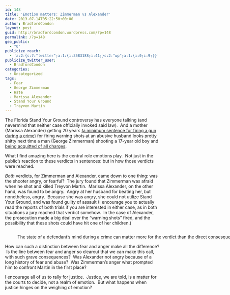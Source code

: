 ```yaml
---
id: 148
title: 'Emotion matters: Zimmerman vs Alexander'
date: 2013-07-14T05:22:50+00:00
author: BradfordCondon
layout: post
guid: http://bradfordcondon.wordpress.com/?p=148
permalink: /?p=148
geo_public:
  - "0"
publicize_reach:
  - 'a:2:{s:7:"twitter";a:1:{i:3583188;i:41;}s:2:"wp";a:1:{i:0;i:9;}}'
publicize_twitter_user:
  - BradfordCondon
categories:
  - Uncategorized
tags:
  - Fear
  - George Zimmerman
  - Hate
  - Marissa Alexander
  - Stand Your Ground
  - Trayvon Martin
---
```

The Florida Stand Your Ground controversy has everyone talking (and nevermind that neither case officially invoked said law).  And a mother (Marissa Alexander) getting 20 years [(a minimum sentence for firing a gun during a crime)](http://www.huffingtonpost.com/2012/05/11/marissa-alexander-sentenced_n_1510113.html) for firing warning shots at an abusive husband looks pretty shitty next time a man (George Zimmerman) shooting a 17-year old boy and [being acquitted of all charges](http://www.nytimes.com/2013/07/14/us/george-zimmerman-verdict-trayvon-martin.html?pagewanted=all).

What I find amazing here is the central role emotions play.  Not just in the public&#8217;s reaction to these verdicts in sentences: but in how those verdicts were reached.

_Both_ verdicts, for Zimmerman and Alexander, came down to one thing: was the shooter angry, or fearful?  The jury found that Zimmerman was afraid when he shot and killed Treyvon Martin.  Marissa Alexander, on the other hand, was found to be angry.  Angry at her husband for beating her, but nonetheless, angry.  Because she was angry, she could not utilize Stand Your Ground, and was found guilty of assault (I encourage you to actually read the reports of both trials if you are interested in either case, as in both situations a jury reached that verdict somehow.  In the case of Alexander, the prosecution made a big deal over the &#8220;warning shots&#8221; fired, and the possibility that these shots could have hit one of her children.)<figure style="width: 900px" class="wp-caption alignnone">

<img class=" " alt="" src="https://i2.wp.com/upload.wikimedia.org/wikipedia/commons/6/6b/Portret_van_een_man005.jpg?resize=900%2C538" data-recalc-dims="1" /><figcaption class="wp-caption-text">The state of a defendant&#8217;s mind during a crime can matter more for the verdict than the direct consesquences of the crime itself.</figcaption></figure> 

How can such a distinction between fear and anger make all the difference?  Is the line between fear and anger so clearcut that we can make this call, with such grave consequences?  Was Alexander not angry because of a long history of fear and abuse?  Was Zimmerman&#8217;s anger what prompted him to confront Martin in the first place?

I encourage all of us to rally for justice.  Justice, we are told, is a matter for the courts to decide, not a realm of emotion.  But what happens when justice hinges on the weighing of emotion?